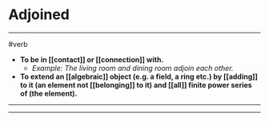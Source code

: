 # Adjoined
---
#verb
- **To be in [[contact]] or [[connection]] with.**
	- _Example: The living room and dining room adjoin each other._
- **To extend an [[algebraic]] object (e.g. a field, a ring etc.) by [[adding]] to it (an element not [[belonging]] to it) and [[all]] finite power series of (the element).**
---
---
